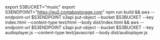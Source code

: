 export S3BUCKET="music"
export S3ENDPOINT="https://eu2.contabostorage.com"
npm run build && aws --endpoint-url $S3ENDPOINT  s3api put-object --bucket $S3BUCKET  --key index.html --content-type text/html --body dist/index.html && aws --endpoint-url $S3ENDPOINT s3api put-object --bucket $S3BUCKET --key audioplayer.js --content-type text/javascript --body dist/audioplayer.js
